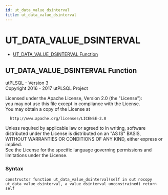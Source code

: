 ```yaml
---
id: ut_data_value_dsinterval
title: ut_data_value_dsinterval
---
```


# UT_DATA_VALUE_DSINTERVAL






- [UT_DATA_VALUE_DSINTERVAL Function](#ut_data_value_dsinterval)












 
## UT_DATA_VALUE_DSINTERVAL Function<a name="ut_data_value_dsinterval"></a>


<p>
<p>utPLSQL - Version 3<br />  Copyright 2016 - 2017 utPLSQL Project</p><p>  Licensed under the Apache License, Version 2.0 (the &quot;License&quot;):<br />  you may not use this file except in compliance with the License.<br />  You may obtain a copy of the License at</p><pre><code>  http://www.apache.org/licenses/LICENSE-2.0</code></pre><p>  Unless required by applicable law or agreed to in writing, software<br />  distributed under the License is distributed on an &quot;AS IS&quot; BASIS,<br />  WITHOUT WARRANTIES OR CONDITIONS OF ANY KIND, either express or implied.<br />  See the License for the specific language governing permissions and<br />  limitations under the License.</p>
</p>

### Syntax
```plsql
constructor function ut_data_value_dsinterval(self in out nocopy ut_data_value_dsinterval, a_value dsinterval_unconstrained) return self
```

 





 
